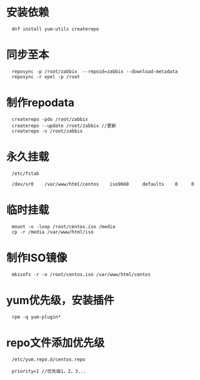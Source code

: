 # 安装依赖
      dnf install yum-utils createrepo
# 同步至本
      reposync -p /root/zabbix  --repoid=zabbix --download-metadata
      reposync -r epel -p /root
# 制作repodata
      createrepo -pdo /root/zabbix
      createrepo --update /root/zabbix //更新
      createrepo -v /root/zabbix
# 永久挂载
      /etc/fstab

      /dev/sr0    /var/www/html/centos    iso9660     defaults    0     0
# 临时挂载
      mount -o -loop /root/centos.iso /media
      cp -r /media /var/www/html/iso
# 制作ISO镜像
      mkisofs -r -o /root/centos.iso /var/www/html/centos
# yum优先级，安装插件
      rpm -q yum-plugin*
# repo文件添加优先级
      /etc/yum.repo.d/centos.repo

      priority=1 //优先级1，2，3...

